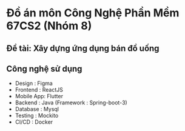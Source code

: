 # Đồ án môn Công Nghệ Phần Mềm 67CS2 (Nhóm 8)

## Đề tài: Xây dựng ứng dụng bán đồ uống

## Công nghệ sử dụng

- Design : Figma
- Frontend : ReactJS
- Mobile App: Flutter
- Backend : Java (Framework : Spring-boot-3)
- Database : Mysql
- Testing : Mockito
- CI/CD : Docker
